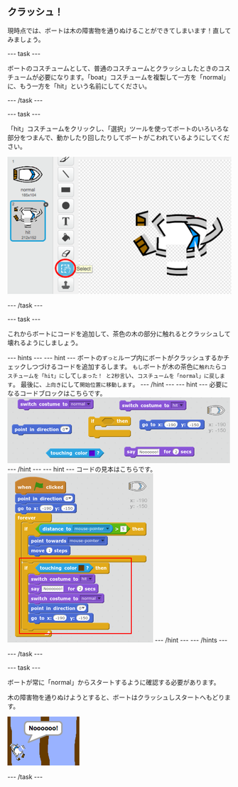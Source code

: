 ## クラッシュ！

現時点では、ボートは木の障害物を通りぬけることができてしまいます！直してみましょう。

\--- task \---

ボートのコスチュームとして、普通のコスチュームとクラッシュしたときのコスチュームが必要になります。「boat」コスチュームを複製して一方を「normal」に、もう一方を「hit」という名前にしてください。

\--- /task \---

\--- task \---

「hit」コスチュームをクリックし、「選択」ツールを使ってボートのいろいろな部分をつまんで、動かしたり回したりしてボートがこわれているようにしてください。

![スクリーンショット](images/boat-hit-costume.png)

\--- /task \---

\--- task \---

これからボートにコードを追加して、茶色の木の部分に触れるとクラッシュして壊れるようにしましょう。

\--- hints \--- \--- hint \--- ボートの`ずっと`ループ内にボートがクラッシュするかチェックしつづけるコードを追加するします。 `もし`ボートが木の茶色に`触れた`ら`コスチュームを「hit」に`して`しまった！ と2秒言`い、`コスチュームを「normal」に戻します`。 最後に、`上向き`にして`開始位置に移動します`。 \--- /hint \--- \--- hint \--- 必要になるコードブロックはこちらです。 ![screenshot](images/boat-hit-blocks.png) \--- /hint \--- \--- hint \--- コードの見本はこちらです。 ![screenshot](images/boat-hit-code.png) \--- /hint \--- \--- /hints \---

\--- /task \---

\--- task \---

ボートが常に「normal」からスタートするように確認する必要があります。

木の障害物を通りぬけようとすると、ボートはクラッシュしスタートへもどります。

![スクリーンショット](images/boat-crash.png)

\--- /task \---